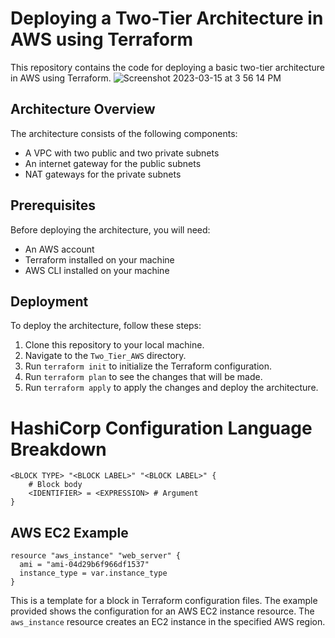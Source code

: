 # Deploying a Two-Tier Architecture in AWS using Terraform

This repository contains the code for deploying a basic two-tier architecture in AWS using Terraform.
![Screenshot 2023-03-15 at 3 56 14 PM](https://user-images.githubusercontent.com/111945210/225427715-579224dd-07ea-49a3-9887-8f3833fc8231.png)



## Architecture Overview

The architecture consists of the following components:

- A VPC with two public and two private subnets
- An internet gateway for the public subnets
- NAT gateways for the private subnets

## Prerequisites

Before deploying the architecture, you will need:

- An AWS account
- Terraform installed on your machine
- AWS CLI installed on your machine

## Deployment

To deploy the architecture, follow these steps:

1. Clone this repository to your local machine.
2. Navigate to the `Two_Tier_AWS` directory.
3. Run `terraform init` to initialize the Terraform configuration.
4. Run `terraform plan` to see the changes that will be made.
5. Run `terraform apply` to apply the changes and deploy the architecture.

# HashiCorp Configuration Language Breakdown

```
<BLOCK TYPE> "<BLOCK LABEL>" "<BLOCK LABEL>" {
    # Block body
    <IDENTIFIER> = <EXPRESSION> # Argument
}

```

## AWS EC2 Example

```
resource "aws_instance" "web_server" {
  ami = "ami-04d29b6f966df1537"
  instance_type = var.instance_type
}

```

This is a template for a block in Terraform configuration files. The example provided shows the configuration for an AWS EC2 instance resource. The `aws_instance` resource creates an EC2 instance in the specified AWS region.